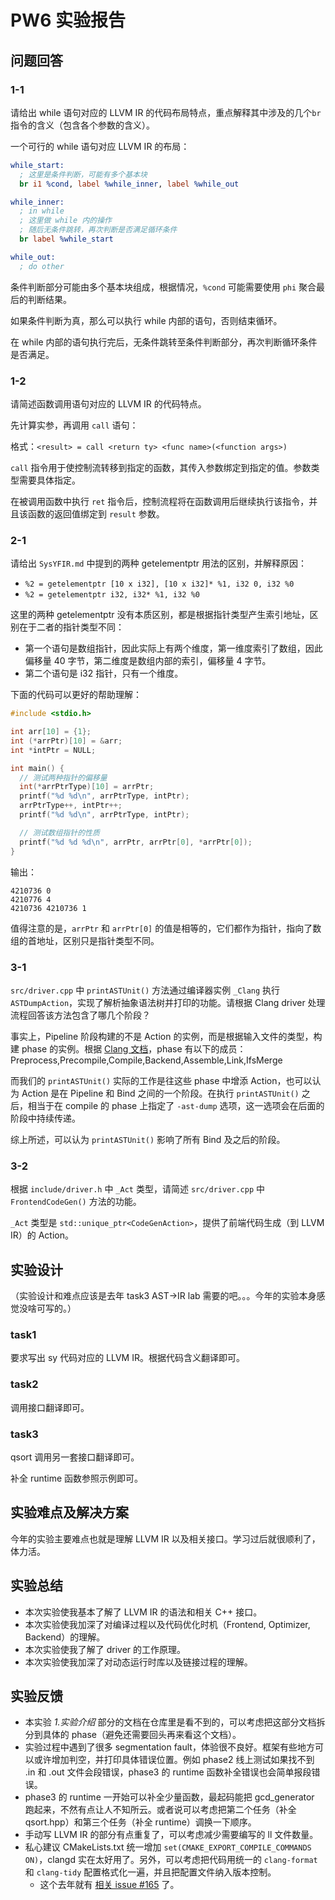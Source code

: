 # PW6 实验报告

## 问题回答

### 1-1

请给出 while 语句对应的 LLVM IR 的代码布局特点，重点解释其中涉及的几个`br`指令的含义（包含各个参数的含义）。

一个可行的 while 语句对应 LLVM IR 的布局：

```llvm
while_start:
  ; 这里是条件判断，可能有多个基本块
  br i1 %cond, label %while_inner, label %while_out

while_inner:
  ; in while
  ; 这里做 while 内的操作
  ; 随后无条件跳转，再次判断是否满足循环条件
  br label %while_start

while_out:
  ; do other
```

条件判断部分可能由多个基本块组成，根据情况，`%cond` 可能需要使用 `phi` 聚合最后的判断结果。

如果条件判断为真，那么可以执行 while 内部的语句，否则结束循环。

在 while 内部的语句执行完后，无条件跳转至条件判断部分，再次判断循环条件是否满足。

### 1-2

请简述函数调用语句对应的 LLVM IR 的代码特点。

先计算实参，再调用 `call` 语句：

格式：`<result> = call <return ty> <func name>(<function args>) `

`call` 指令用于使控制流转移到指定的函数，其传入参数绑定到指定的值。参数类型需要具体指定。

在被调用函数中执行 `ret` 指令后，控制流程将在函数调用后继续执行该指令，并且该函数的返回值绑定到 `result` 参数。

### 2-1

请给出 `SysYFIR.md` 中提到的两种 getelementptr 用法的区别，并解释原因：

- `%2 = getelementptr [10 x i32], [10 x i32]* %1, i32 0, i32 %0`
- `%2 = getelementptr i32, i32* %1, i32 %0`

这里的两种 getelementptr 没有本质区别，都是根据指针类型产生索引地址，区别在于二者的指针类型不同：

- 第一个语句是数组指针，因此实际上有两个维度，第一维度索引了数组，因此偏移量 40 字节，第二维度是数组内部的索引，偏移量 4 字节。
- 第二个语句是 i32 指针，只有一个维度。

下面的代码可以更好的帮助理解：

```c
#include <stdio.h>

int arr[10] = {1};
int (*arrPtr)[10] = &arr;
int *intPtr = NULL;

int main() {
  // 测试两种指针的偏移量
  int(*arrPtrType)[10] = arrPtr;
  printf("%d %d\n", arrPtrType, intPtr);
  arrPtrType++, intPtr++;
  printf("%d %d\n", arrPtrType, intPtr);

  // 测试数组指针的性质
  printf("%d %d %d\n", arrPtr, arrPtr[0], *arrPtr[0]);
}
```

输出：

```shell
4210736 0
4210776 4
4210736 4210736 1
```

值得注意的是，`arrPtr` 和 `arrPtr[0]` 的值是相等的，它们都作为指针，指向了数组的首地址，区别只是指针类型不同。

### 3-1

`src/driver.cpp` 中 `printASTUnit()` 方法通过编译器实例 `_Clang` 执行 `ASTDumpAction`，实现了解析抽象语法树并打印的功能。请根据 Clang driver 处理流程回答该方法包含了哪几个阶段？

事实上，Pipeline 阶段构建的不是 Action 的实例，而是根据输入文件的类型，构建 phase 的实例。根据 [Clang 文档](https://clang.llvm.org/doxygen/namespaceclang_1_1driver_1_1phases.html)，phase 有以下的成员：Preprocess,Precompile,Compile,Backend,Assemble,Link,IfsMerge

而我们的 `printASTUnit()` 实际的工作是往这些 phase 中增添 Action，也可以认为 Action 是在 Pipeline 和 Bind 之间的一个阶段。在执行 `printASTUnit()` 之后，相当于在 compile 的 phase 上指定了 `-ast-dump` 选项，这一选项会在后面的阶段中持续传递。

综上所述，可以认为 `printASTUnit()` 影响了所有 Bind 及之后的阶段。

### 3-2

根据 `include/driver.h` 中 `_Act` 类型，请简述 `src/driver.cpp` 中 `FrontendCodeGen()` 方法的功能。

`_Act` 类型是 `std::unique_ptr<CodeGenAction>`，提供了前端代码生成（到 LLVM IR）的 Action。

## 实验设计

（实验设计和难点应该是去年 task3 AST->IR lab 需要的吧。。。今年的实验本身感觉没啥可写的。）

### task1

要求写出 sy 代码对应的 LLVM IR。根据代码含义翻译即可。

### task2

调用接口翻译即可。

### task3

qsort 调用另一套接口翻译即可。

补全 runtime 函数参照示例即可。

## 实验难点及解决方案

今年的实验主要难点也就是理解 LLVM IR 以及相关接口。学习过后就很顺利了，体力活。

## 实验总结

- 本次实验使我基本了解了 LLVM IR 的语法和相关 C++ 接口。
- 本次实验使我加深了对编译过程以及代码优化时机（Frontend, Optimizer, Backend）的理解。
- 本次实验使我了解了 driver 的工作原理。
- 本次实验使我加深了对动态运行时库以及链接过程的理解。

## 实验反馈

- 本实验 _1.实验介绍_ 部分的文档在仓库里是看不到的，可以考虑把这部分文档拆分到具体的 phase（避免还需要回头再来看这个文档）。
- 实验过程中遇到了很多 segmentation fault，体验很不良好。框架有些地方可以或许增加判空，并打印具体错误位置。例如 phase2 线上测试如果找不到 .in 和 .out 文件会段错误，phase3 的 runtime 函数补全错误也会简单报段错误。
- phase3 的 runtime 一开始可以补全少量函数，最起码能把 gcd_generator 跑起来，不然有点让人不知所云。或者说可以考虑把第二个任务（补全 qsort.hpp）和第三个任务（补全 runtime）调换一下顺序。
- 手动写 LLVM IR 的部分有点重复了，可以考虑减少需要编写的 ll 文件数量。
- 私心建议 CMakeLists.txt 统一增加 `set(CMAKE_EXPORT_COMPILE_COMMANDS ON)`，clangd 实在太好用了。另外，可以考虑把代码用统一的 `clang-format` 和 `clang-tidy` 配置格式化一遍，并且把配置文件纳入版本控制。
  - 这个去年就有 [相关 issue #165](https://git.lug.ustc.edu.cn/compiler/course/-/issues/165) 了。
